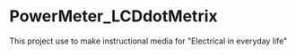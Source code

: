 # PowerMeter_LCDdotMetrix
This project use to make instructional media for "Electrical in everyday life"
